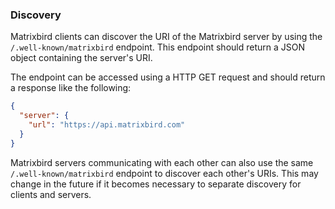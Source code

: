### Discovery

Matrixbird clients can discover the URI of the Matrixbird server by using the
`/.well-known/matrixbird` endpoint. This endpoint should return a JSON object
containing the server's URI.

The endpoint can be accessed using a HTTP GET request and should return a
response like the following:

```json
{
  "server": {
    "url": "https://api.matrixbird.com"
  }
}
```

Matrixbird servers communicating with each other can also use the same
`/.well-known/matrixbird` endpoint to discover each other's URIs. This may
change in the future if it becomes necessary to separate discovery for clients
and servers.

